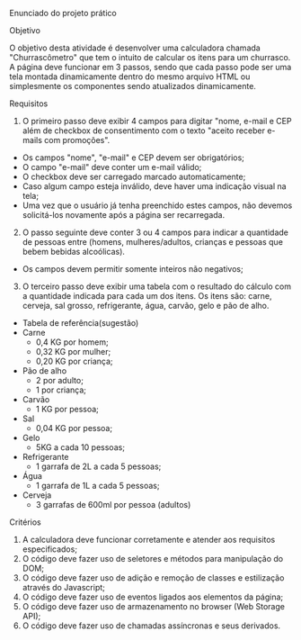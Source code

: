 Enunciado do projeto prático

Objetivo

O objetivo desta atividade é desenvolver uma calculadora chamada "Churrascômetro" que tem o intuito de calcular os itens para um churrasco. A página deve funcionar em 3 passos, sendo que cada passo pode ser uma tela montada dinamicamente dentro do mesmo arquivo HTML ou simplesmente os componentes sendo atualizados dinamicamente.

Requisitos

1. O primeiro passo deve exibir 4 campos para digitar "nome, e-mail e CEP além de checkbox de consentimento com o texto "aceito receber e-mails com promoções".
  - Os campos "nome", "e-mail" e CEP devem ser obrigatórios;
  - O campo "e-mail" deve conter um e-mail válido;
  - O checkbox deve ser carregado marcado automaticamente;
  - Caso algum campo esteja inválido, deve haver uma indicação visual na tela;
  - Uma vez que o usuário já tenha preenchido estes campos, não devemos solicitá-los novamente após a página ser recarregada.

2. O passo seguinte deve conter 3 ou 4 campos para indicar a quantidade de pessoas entre (homens, mulheres/adultos, crianças e pessoas que bebem bebidas alcoólicas).
  - Os campos devem permitir somente inteiros não negativos;

3. O terceiro passo deve exibir uma tabela com o resultado do cálculo com a quantidade indicada para cada um dos itens. Os itens são: carne, cerveja, sal grosso, refrigerante, água, carvão, gelo e pão de alho.
  - Tabela de referência(sugestão)
  - Carne
    - 0,4 KG por homem;
    - 0,32 KG por mulher;
    - 0,20 KG por criança;
  - Pão de alho
    - 2 por adulto;
    - 1 por criança;
  - Carvão
    - 1 KG por pessoa;
  - Sal
    - 0,04 KG por pessoa;
  - Gelo
    - 5KG a cada 10 pessoas;
  - Refrigerante
    - 1 garrafa de 2L a cada 5 pessoas;
  - Água
    - 1 garrafa de 1L a cada 5 pessoas;
  - Cerveja
    - 3 garrafas de 600ml por pessoa (adultos)

Critérios

1. A calculadora deve funcionar corretamente e atender aos requisitos especificados;
2. O código deve fazer uso de seletores e métodos para manipulação do DOM;
3. O código deve fazer uso de adição e remoção de classes e estilização através do Javascript;
4. O código deve fazer uso de eventos ligados aos elementos da página;
5. O código deve fazer uso de armazenamento no browser (Web Storage API);
6. O código deve fazer uso de chamadas assíncronas e seus derivados.